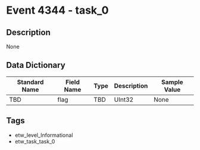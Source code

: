 # Event 4344 - task_0

## Description
None

## Data Dictionary
|Standard Name|Field Name|Type|Description|Sample Value|
|---|---|---|---|---|
|TBD|flag|TBD|UInt32|None|None|

## Tags
* etw_level_Informational
* etw_task_task_0
